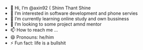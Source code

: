 - 👋 Hi, I’m @axin92 ( Shinn Thant Shine 
- 👀 I’m interested in software development and phone servies 
- 🌱 I’m currently learning online study and own bussiness 
- 💞️ I’m looking to some project amnd mentor 
- 📫 How to reach me ...
- 😄 Pronouns: he/him 
- ⚡ Fun fact: life is a bullshit 

<!---
axin92/axin92 is a ✨ special ✨ repository because its `README.md` (this file) appears on your GitHub profile.
You can click the Preview link to take a look at your changes.
--->
